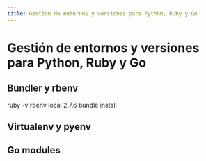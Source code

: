 ```yaml
---
title: Gestión de entornos y versiones para Python, Ruby y Go
---
```

# Gestión de entornos y versiones para Python, Ruby y Go

## Bundler y rbenv
ruby -v
rbenv local 2.7.6
bundle install

## Virtualenv y pyenv

## Go modules
